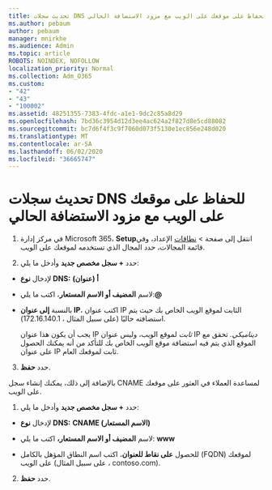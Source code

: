 ```yaml
---
title: تحديث سجلات DNS للحفاظ على موقعك على الويب مع مزود الاستضافة الحالي
ms.author: pebaum
author: pebaum
manager: mnirkhe
ms.audience: Admin
ms.topic: article
ROBOTS: NOINDEX, NOFOLLOW
localization_priority: Normal
ms.collection: Adm_O365
ms.custom:
- "42"
- "43"
- "100002"
ms.assetid: 48251355-7383-4fdc-a1e1-9dc2c85a8d29
ms.openlocfilehash: 7bd36c3954d12d3ee4ac624a2f827d8e5cd88082
ms.sourcegitcommit: bc7d6f4f3c9f7060d073f5130e1ec856e248d020
ms.translationtype: MT
ms.contentlocale: ar-SA
ms.lasthandoff: 06/02/2020
ms.locfileid: "36665747"
---
```

# <a name="update-dns-records-to-keep-your-website-with-your-current-hosting-provider"></a>تحديث سجلات DNS للحفاظ على موقعك على الويب مع مزود الاستضافة الحالي

1. في مركز إدارة Microsoft 365، **Setup**انتقل إلى صفحة  >  [نطاقات](https://portal.office.com/adminportal/home#/Domains) الإعداد، وفي قائمة المجالات، حدد المجال الذي تستخدمه لموقعك على الويب.

2. حدد **+ سجل مخصص جديد** وأدخل ما يلي:

  - لإدخال **نوع DNS:** **أ (عنوان)**

  - لاسم **المضيف أو الاسم المستعار**، اكتب ما يلي:**@**

  - بالنسبة **إلى عنوان IP**، اكتب عنوان IP الثابت لموقع الويب الخاص بك حيث يتم استضافته حاليًا (على سبيل المثال ، 172.16.140.1).

    يجب أن يكون هذا عنوان IP *ثابت* لموقع الويب، وليس عنوان IP *ديناميكي.* تحقق مع الموقع الذي يتم فيه استضافة موقع الويب الخاص بك للتأكد من أنه يمكنك الحصول على عنوان IP ثابت لموقعك العام.

3. حدد **حفظ**.

بالإضافة إلى ذلك، يمكنك إنشاء سجل CNAME لمساعدة العملاء في العثور على موقعك على الويب.
  
1. حدد **+ سجل مخصص جديد** وأدخل ما يلي:

  - لإدخال **نوع DNS:** **CNAME (الاسم المستعار)**

  - لاسم **المضيف أو الاسم المستعار،** اكتب ما يلي: **www**

  - للحصول **على نقاط للعنوان**، اكتب اسم النطاق المؤهل بالكامل (FQDN) لموقعك على الويب (على سبيل المثال ، contoso.com).

2. حدد **حفظ**.
